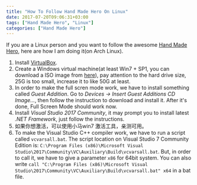 ```yaml
---
title: "How To Follow Hand Made Hero On Linux"
date: 2017-07-20T09:06:31+03:00
tags: ["Hand Made Hero", "Linux"]
categories: ["Hand Made Hero"]
---
```


If you are a Linux person and you want to follow the awesome [Hand Made Hero](https://handmadehero.org/), here are how I am doing it(on Arch Linux).

1. Install [VirtualBox](https://www.virtualbox.org/wiki/VirtualBox).
2. Create a Windows virtual machine(at least Win7 + SP1, you can download a ISO image from [here](http://mirror.corenoc.de/digitalrivercontent.net/)), pay attention to the hard drive size, 25G is too small, increase it to like 50G at least.
3. In order to make the full scren mode work, we have to install something called *Guest Addition*. Go to *Devices -> Insert Guest Additions CD Image...*, then follow the instruction to download and install it. After it's done, Full Screen Mode should work now.
4. Install *Visual Studio 2017 Community*, it may prompt you to install latest *.NET Framework*, just follow the instructions.
5. 如果你想激活，可以使用小马win7 激活工具，亲测可用。
6. To make the Visual Studio C++ compiler work, we have to run a script called `vcvarsall.bat`. The script location on Visual Studio 7 Community Edition is: `C:\Program Files (x86)\Microsoft Visual Studio\2017\Community\VC\Auxiliary\Build\vcvarsall.bat`. But, in order to call it, we have to give a parameter `x86` for 64bit system. You can also write `call "C:\Program Files (x86)\Microsoft Visual Studio\2017\Community\VC\Auxiliary\Build\vcvarsall.bat" x64` in a bat file.
